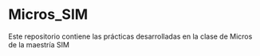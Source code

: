 # Micros_SIM
Este repositorio contiene las prácticas desarrolladas en la clase de Micros de la maestría SIM
